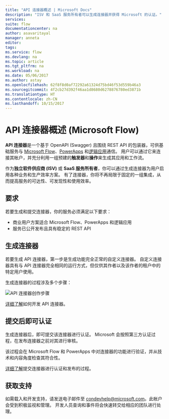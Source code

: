 ```yaml
---
title: "API 连接器概述 | Microsoft Docs"
description: "ISV 和 SaaS 服务所有者可以生成连接器并获得 Microsoft 的认证。"
services: 
suite: flow
documentationcenter: na
author: asavaritayal
manager: anneta
editor: 
tags: 
ms.service: flow
ms.devlang: na
ms.topic: article
ms.tgt_pltfrm: na
ms.workload: na
ms.date: 05/06/2017
ms.author: astay
ms.openlocfilehash: 62f8f8d0af72292a61324d75bd46f53d559b46a3
ms.sourcegitcommit: 4f2cb27d392f46aa1d8680d6278876780ed3871b
ms.translationtype: HT
ms.contentlocale: zh-CN
ms.lasthandoff: 10/15/2017
---
```

# <a name="api-connector-overview-microsoft-flow"></a>API 连接器概述 (Microsoft Flow)
**API 连接器**是一个基于 OpenAPI (Swagger) 且围绕 REST API 的包装器，可供基础服务与 [Microsoft Flow](https://flow.microsoft.com)、[PowerApps](https://powerapps.microsoft.com) 和[逻辑应用](https://docs.microsoft.com/azure/logic-apps/)通信。 用户可以通过它来连接其帐户，并充分利用一组预建的**触发器**和**操作**来生成其应用和工作流。

作为**独立软件供应商 (ISV)** 或 **SaaS 服务所有者**，你可以通过生成连接器为用户启用各种业务和生产效率方案。 有了连接器，你将不再局限于固定的一组集成，从而提高服务的可达性、可发现性和使用效率。

## <a name="requirements"></a>要求
若要生成和提交连接器，你的服务必须满足以下要求：

* 商业用户方案适合 Microsoft Flow、PowerApps 和逻辑应用
* 服务已公开发布且具有稳定的 REST API

## <a name="build-your-connector"></a>生成连接器
若要生成 API 连接器，第一步是生成功能完全正常的自定义连接器。 自定义连接器具有与 API 连接器完全相同的运行方式，但仅供其作者以及该作者的租户中的特定用户使用。

生成连接器的过程涉及多个步骤：

![API 连接器创作步骤](./media/api-connectors-overview/authoring-steps.png)

[详细了解](api-connector-dev.md)如何开发 API 连接器。

## <a name="submit-for-certification"></a>提交后即可认证
生成连接器后，即可提交该连接器进行认证。 Microsoft 会按照第三方认证过程，在发布连接器之前对其进行审核。

该过程会在 Microsoft Flow 和 PowerApps 中对连接器的功能进行验证，并从技术和内容角度检查其符合性。

[详细了解](api-connector-submission.md)提交连接器进行认证和发布的过程。

## <a name="get-support"></a>获取支持
如需载入和开发支持，请发送电子邮件至 [condevhelp@microsoft.com](mailto:condevhelp@microsoft.com)。此帐户会受到积极监视和管理。 开发人员查询和事件将会快速转交给相应的团队进行处理。

